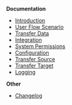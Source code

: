 **Documentation**

- [Introduction](./Readme.md)
- [User Flow Scenario](./Userflow.md)
- [Transfer Data](./Transfer-Data.md)
- [Integration](./Integration.md)
- [System Permissions](./Permissions.md)
- [Configuration](./Configuration.md)
- [Transfer Source](./Source.md)
- [Transfer Target](./Target.md)
- [Logging](./Logging.md)

**Other**

- [Changelog](./Changelog.md)